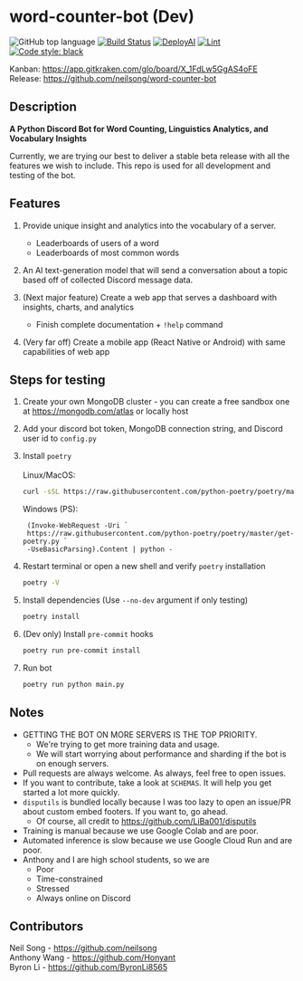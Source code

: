 # word-counter-bot (Dev)
![GitHub top language](https://img.shields.io/github/languages/top/neilsong/word-counter-bot-dev)
[![Build Status](http://35.223.181.228:8080/buildStatus/icon?job=word-counter-bot-dev%2Fmaster&build=0&subject=DeployCommit&color=32c954&style=plastic)](http://35.223.181.228:8080/job/word-counter-bot-dev/job/master/0/)
[![DeployAI](https://github.com/neilsong/word-counter-bot-dev/actions/workflows/DeployAI.yml/badge.svg)](https://github.com/neilsong/word-counter-bot-dev/actions/workflows/DeployAI.yml)
[![Lint](https://github.com/neilsong/word-counter-bot-dev/actions/workflows/black.yml/badge.svg)](https://github.com/neilsong/word-counter-bot-dev/actions/workflows/black.yml)
[![Code style: black](https://img.shields.io/badge/code%20style-black-000000.svg)](https://github.com/psf/black)

Kanban: https://app.gitkraken.com/glo/board/X_1FdLw5GgAS4oFE  
Release: https://github.com/neilsong/word-counter-bot
## Description

**A Python Discord Bot for Word Counting, Linguistics Analytics, and Vocabulary Insights**

Currently, we are trying our best to deliver a stable beta release with all the features we wish to include. This repo is used for all development and testing of the bot.

## Features

  1. Provide unique insight and analytics into the vocabulary of a server.
        - Leaderboards of users of a word
        - Leaderboards of most common words

  2. An AI text-generation model that will send a conversation about a topic based off of collected Discord message data.

  3. (Next major feature) Create a web app that serves a dashboard with insights, charts, and analytics 
      - Finish complete documentation + `!help` command
      
  4. (Very far off) Create a mobile app (React Native or Android) with same capabilities of web app

## Steps for testing

  1. Create your own MongoDB cluster - you can create a free sandbox one at https://mongodb.com/atlas or locally host

  2. Add your discord bot token, MongoDB connection string, and Discord user id to `config.py`

  3. Install `poetry`
     <br/><br/>
     Linux/MacOS:
     ```sh
     curl -sSL https://raw.githubusercontent.com/python-poetry/poetry/master/get-poetry.py | python
     ```  
     Windows (PS): 
     ```PS
      (Invoke-WebRequest -Uri `
      https://raw.githubusercontent.com/python-poetry/poetry/master/get-poetry.py `
      -UseBasicParsing).Content | python -
     ```
   
  4. Restart terminal or open a new shell and verify `poetry` installation
     ```sh
     poetry -V
     ``` 

  5. Install dependencies (Use `--no-dev` argument if only testing)
  
     ```sh
     poetry install
     ```
                
  6. (Dev only) Install `pre-commit` hooks
  
     ```sh
     poetry run pre-commit install
     ```

  7. Run bot  
  
     ```sh
     poetry run python main.py
     ```

## Notes

 - GETTING THE BOT ON MORE SERVERS IS THE TOP PRIORITY.
   - We're trying to get more training data and usage.
   - We will start worrying about performance and sharding if the bot is on enough servers.
 - Pull requests are always welcome. As always, feel free to open issues.
 - If you want to contribute, take a look at `SCHEMAS`. It will help you get started a lot more quickly.
 - `disputils` is bundled locally because I was too lazy to open an issue/PR about custom embed footers. If you want to, go ahead.
   - Of course, all credit to https://github.com/LiBa001/disputils
 - Training is manual because we use Google Colab and are poor.
 - Automated inference is slow because we use Google Cloud Run and are poor.
 - Anthony and I are high school students, so we are
   - Poor
   - Time-constrained
   - Stressed
   - Always online on Discord
   
## Contributors
Neil Song - https://github.com/neilsong  
Anthony Wang - https://github.com/Honyant  
Byron Li - https://github.com/ByronLi8565
